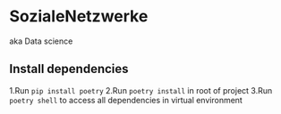 # SozialeNetzwerke
aka Data science

## Install dependencies
1.Run `pip install poetry`
2.Run `poetry install` in root of project
3.Run `poetry shell` to access all dependencies in virtual environment